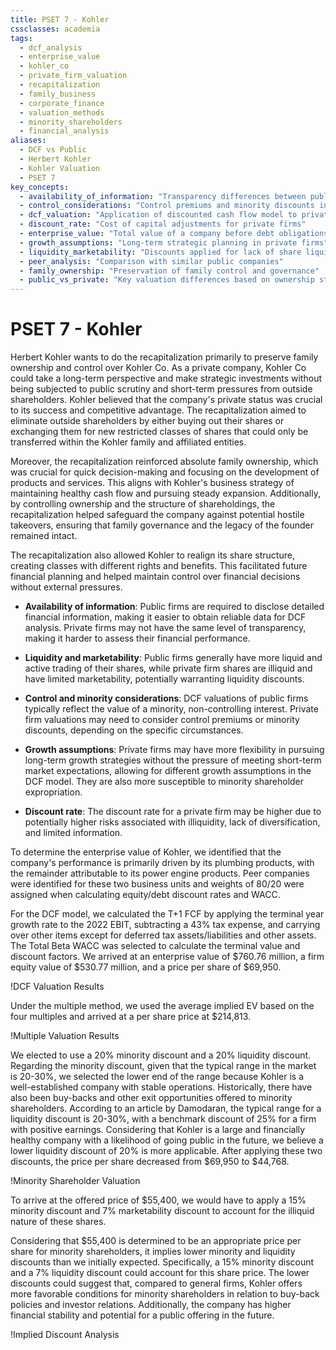 ```yaml
---
title: PSET 7 - Kohler
cssclasses: academia
tags:
  - dcf_analysis
  - enterprise_value
  - kohler_co
  - private_firm_valuation
  - recapitalization
  - family_business
  - corporate_finance
  - valuation_methods
  - minority_shareholders
  - financial_analysis
aliases:
  - DCF vs Public
  - Herbert Kohler
  - Kohler Valuation
  - PSET 7
key_concepts:
  - availability_of_information: "Transparency differences between public and private firms"
  - control_considerations: "Control premiums and minority discounts in valuations"
  - dcf_valuation: "Application of discounted cash flow model to private firms"
  - discount_rate: "Cost of capital adjustments for private firms"
  - enterprise_value: "Total value of a company before debt obligations"
  - growth_assumptions: "Long-term strategic planning in private firms"
  - liquidity_marketability: "Discounts applied for lack of share liquidity"
  - peer_analysis: "Comparison with similar public companies"
  - family_ownership: "Preservation of family control and governance"
  - public_vs_private: "Key valuation differences based on ownership structure"
---
```


# PSET 7 - Kohler

[^1]: Why does Herbert Kohler want to do the recapitalization? Provide a brief discussion.

   Herbert Kohler wants to do the recapitalization primarily to preserve family ownership and control over Kohler Co. As a private company, Kohler Co could take a long-term perspective and make strategic investments without being subjected to public scrutiny and short-term pressures from outside shareholders. Kohler believed that the company's private status was crucial to its success and competitive advantage. The recapitalization aimed to eliminate outside shareholders by either buying out their shares or exchanging them for new restricted classes of shares that could only be transferred within the Kohler family and affiliated entities.

   Moreover, the recapitalization reinforced absolute family ownership, which was crucial for quick decision-making and focusing on the development of products and services. This aligns with Kohler's business strategy of maintaining healthy cash flow and pursuing steady expansion. Additionally, by controlling ownership and the structure of shareholdings, the recapitalization helped safeguard the company against potential hostile takeovers, ensuring that family governance and the legacy of the founder remained intact.

   The recapitalization also allowed Kohler to realign its share structure, creating classes with different rights and benefits. This facilitated future financial planning and helped maintain control over financial decisions without external pressures.

[^2]: What are the key differences between using the DCF approach to value a private firm vs. a public firm? Provide a list of bullet points with short comments.

   - **Availability of information**: Public firms are required to disclose detailed financial information, making it easier to obtain reliable data for DCF analysis. Private firms may not have the same level of transparency, making it harder to assess their financial performance.

   - **Liquidity and marketability**: Public firms generally have more liquid and active trading of their shares, while private firm shares are illiquid and have limited marketability, potentially warranting liquidity discounts.

   - **Control and minority considerations**: DCF valuations of public firms typically reflect the value of a minority, non-controlling interest. Private firm valuations may need to consider control premiums or minority discounts, depending on the specific circumstances.

   - **Growth assumptions**: Private firms may have more flexibility in pursuing long-term growth strategies without the pressure of meeting short-term market expectations, allowing for different growth assumptions in the DCF model. They are also more susceptible to minority shareholder expropriation.

   - **Discount rate**: The discount rate for a private firm may be higher due to potentially higher risks associated with illiquidity, lack of diversification, and limited information.

[^3]: Use a DCF valuation and multiples to determine the total enterprise value of Kohler as of April 30, 1998. The spreadsheet posted on Canvas guides you through the process. Much of the process is a review of standard DCF and WACC calculations.

   To determine the enterprise value of Kohler, we identified that the company's performance is primarily driven by its plumbing products, with the remainder attributable to its power engine products. Peer companies were identified for these two business units and weights of 80/20 were assigned when calculating equity/debt discount rates and WACC.

   For the DCF model, we calculated the T+1 FCF by applying the terminal year growth rate to the 2022 EBIT, subtracting a 43% tax expense, and carrying over other items except for deferred tax assets/liabilities and other assets. The Total Beta WACC was selected to calculate the terminal value and discount factors. We arrived at an enterprise value of $760.76 million, a firm equity value of $530.77 million, and a price per share of $69,950.

   !DCF Valuation Results

   Under the multiple method, we used the average implied EV based on the four multiples and arrived at a per share price at $214,813.

   !Multiple Valuation Results

[^4]: Next, using your enterprise valuations in question 4 as starting points, determine the value of a share for Kohler's minority shareholders using the DCF and multiples methods. Incorporate any discounts that you think are appropriate. Please explain. The Damodaran reading provides some background on commonly used discounts. The spreadsheet provides further guidance only on where to input the discounts (the values are at your discretion).

   We elected to use a 20% minority discount and a 20% liquidity discount. Regarding the minority discount, given that the typical range in the market is 20-30%, we selected the lower end of the range because Kohler is a well-established company with stable operations. Historically, there have also been buy-backs and other exit opportunities offered to minority shareholders. According to an article by Damodaran, the typical range for a liquidity discount is 20-30%, with a benchmark discount of 25% for a firm with positive earnings. Considering that Kohler is a large and financially healthy company with a likelihood of going public in the future, we believe a lower liquidity discount of 20% is more applicable. After applying these two discounts, the price per share decreased from $69,950 to $44,768.

   !Minority Shareholder Valuation

[^5]: Now consider Herbert Kohler's claim that $55,400 is the appropriate price for a share held by a minority shareholder. What minority and liquidity discounts would you have to use to justify this share price? How are these similar to or different from the discounts you used in question 4? Please explain.

   To arrive at the offered price of $55,400, we would have to apply a 15% minority discount and 7% marketability discount to account for the illiquid nature of these shares.

   Considering that $55,400 is determined to be an appropriate price per share for minority shareholders, it implies lower minority and liquidity discounts than we initially expected. Specifically, a 15% minority discount and a 7% liquidity discount could account for this share price. The lower discounts could suggest that, compared to general firms, Kohler offers more favorable conditions for minority shareholders in relation to buy-back policies and investor relations. Additionally, the company has higher financial stability and potential for a public offering in the future.

   !Implied Discount Analysis

